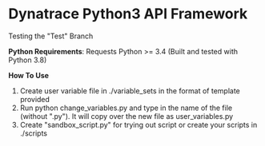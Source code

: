 # Dynatrace Python3 API Framework

Testing the "Test" Branch

**Python Requirements**:
Requests
Python >= 3.4 (Built and tested with Python 3.8)


**How To Use**

1. Create user variable file in ./variable_sets in the format of template provided
2. Run python change_variables.py and type in the name of the file (without ".py").
    It will copy over the new file as user_variables.py
3. Create "sandbox_script.py" for trying out script or create your scripts in ./scripts

